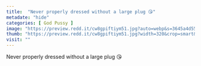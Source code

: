 ```yaml
---
title:  "Never properly dressed without a large plug 😘"
metadate: "hide"
categories: [ God Pussy ]
image: "https://preview.redd.it/cw8gpiftiym51.jpg?auto=webp&s=3645a4d5588c6bbaf9e977fb4ab0798c2ae5326c"
thumb: "https://preview.redd.it/cw8gpiftiym51.jpg?width=320&crop=smart&auto=webp&s=f8a4fe36ef17314bc2d5fc612a228e35874e6c12"
visit: ""
---
```

Never properly dressed without a large plug 😘
